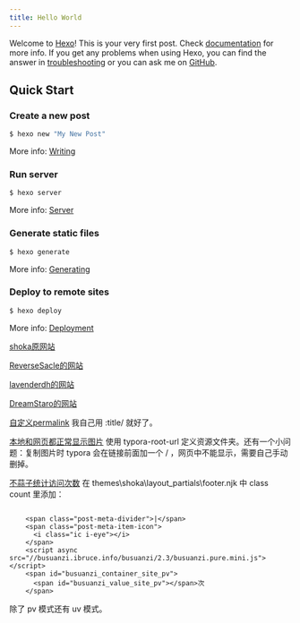 ```yaml
---
title: Hello World
---
```

Welcome to [Hexo](https://hexo.io/)! This is your very first post. Check [documentation](https://hexo.io/docs/) for more info. If you get any problems when using Hexo, you can find the answer in [troubleshooting](https://hexo.io/docs/troubleshooting.html) or you can ask me on [GitHub](https://github.com/hexojs/hexo/issues).

## Quick Start

### Create a new post

``` bash
$ hexo new "My New Post"
```

More info: [Writing](https://hexo.io/docs/writing.html)

### Run server

``` bash
$ hexo server
```

More info: [Server](https://hexo.io/docs/server.html)

### Generate static files

``` bash
$ hexo generate
```

More info: [Generating](https://hexo.io/docs/generating.html)

### Deploy to remote sites

``` bash
$ hexo deploy
```

More info: [Deployment](https://hexo.io/docs/one-command-deployment.html)

<!-- 
theme shoka: 
https://shoka.lostyu.me/

https://shoka.lostyu.me/computer-science/note/theme-shoka-doc/
https://shoka.lostyu.me/computer-science/note/theme-shoka-doc/dependents/
https://shoka.lostyu.me/computer-science/note/theme-shoka-doc/config/
https://shoka.lostyu.me/computer-science/note/theme-shoka-doc/display/
https://shoka.lostyu.me/computer-science/note/theme-shoka-doc/special/

other: 
https://yushuaigee.gitee.io/2020/12/31/%E4%BB%8E%E9%9B%B6%E5%BC%80%E5%A7%8B%E5%85%8D%E8%B4%B9%E6%90%AD%E5%BB%BA%E8%87%AA%E5%B7%B1%E7%9A%84%E5%8D%9A%E5%AE%A2(%E4%B8%80)%E2%80%94%E2%80%94%E6%9C%AC%E5%9C%B0%E6%90%AD%E5%BB%BAhexo%E6%A1%86%E6%9E%B6/

 -->

[shoka原网站](https://shoka.lostyu.me/)

[ReverseSacle的网站](https://www.reversesacle.com/) 

[lavenderdh的网站](https://www.lavenderdh.cn/)

[DreamStaro的网站](https://seachen.cn/)

[自定义permalink](https://donnadie.top/hexo-optimization-permalink/) 我自己用 :title/ 就好了。

[本地和网页都正常显示图片](http://www.itomtan.com/2017/09/29/the-problem-when-use-post-asset-folder/) 使用 typora-root-url 定义资源文件夹。还有一个小问题：复制图片时 typora 会在链接前面加一个 / ，网页中不能显示，需要自己手动删掉。

[不蒜子统计访问次数](http://busuanzi.ibruce.info/) 在 themes\shoka\layout\_partials\footer.njk 中 class count 里添加：

```

    <span class="post-meta-divider">|</span>
    <span class="post-meta-item-icon">
      <i class="ic i-eye"></i>
    </span>
    <script async src="//busuanzi.ibruce.info/busuanzi/2.3/busuanzi.pure.mini.js"></script>
    <span id="busuanzi_container_site_pv">
      <span id="busuanzi_value_site_pv"></span>次
    </span> 
```

除了 pv 模式还有 uv 模式。[](http://ibruce.info/2015/04/04/busuanzi/)